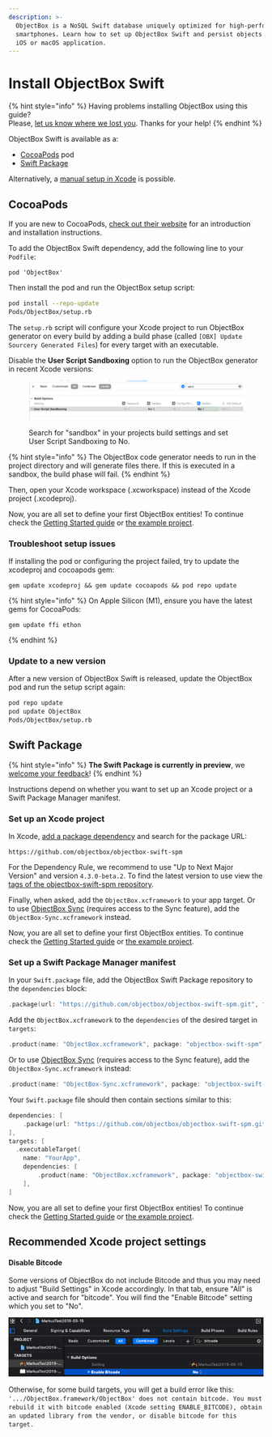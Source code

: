 ```yaml
---
description: >-
  ObjectBox is a NoSQL Swift database uniquely optimized for high-performance on
  smartphones. Learn how to set up ObjectBox Swift and persist objects in your
  iOS or macOS application.
---
```


# Install ObjectBox Swift

{% hint style="info" %}
Having problems installing ObjectBox using this guide?\
Please, [let us know where we lost you](https://objectbox.io/feedback/). Thanks for your help!
{% endhint %}

ObjectBox Swift is available as a:

* [CocoaPods](install.md#cocoapods) pod
* [Swift Package](install.md#swift-package)

Alternatively, a [manual setup in Xcode](advanced/manual-installation.md) is possible.

## CocoaPods

If you are new to CocoaPods, [check out their website](https://cocoapods.org) for an introduction and installation instructions.

To add the ObjectBox Swift dependency, add the following line to your `Podfile`:

```
pod 'ObjectBox'
```

&#x20;Then install the pod and run the ObjectBox setup script:

```bash
pod install --repo-update
Pods/ObjectBox/setup.rb
```

The `setup.rb` script will configure your Xcode project to run ObjectBox generator on every build by adding a build phase (called `[OBX] Update Sourcery Generated Files`) for every target with an executable.

Disable the **User Script Sandboxing** option to run the ObjectBox generator in recent Xcode versions:

<figure><img src=".gitbook/assets/Screenshot 2024-09-23 at 14.40.58.png" alt=""><figcaption><p>Search for "sandbox" in your projects build settings and set User Script Sandboxing to No.</p></figcaption></figure>

{% hint style="info" %}
The ObjectBox code generator needs to run in the project directory and will generate files there. If this is executed in a sandbox, the build phase will fail.
{% endhint %}

Then, open your Xcode workspace (.xcworkspace) instead of the Xcode project (.xcodeproj).

Now, you are all set to define your first ObjectBox entities! To continue check the [Getting Started guide](getting-started.md) or [the example project](https://github.com/objectbox/objectbox-swift/tree/main/Example).

### Troubleshoot setup issues

If installing the pod or configuring the project failed, try to update the xcodeproj and cocoapods gem:

```
gem update xcodeproj && gem update cocoapods && pod repo update
```

{% hint style="info" %}
On Apple Silicon (M1), ensure you have the latest gems for CocoaPods:

```
gem update ffi ethon
```
{% endhint %}

### Update to a new version

After a new version of ObjectBox Swift is released, update the ObjectBox pod and run the setup script again:

```bash
pod repo update
pod update ObjectBox
Pods/ObjectBox/setup.rb
```

## Swift Package

{% hint style="info" %}
**The Swift Package is currently in preview**, we [welcome your feedback](https://github.com/objectbox/objectbox-swift/issues/19)!
{% endhint %}

Instructions depend on whether you want to set up an Xcode project or a Swift Package Manager manifest.

### **Set up an Xcode project**

In Xcode, [add a package dependency](https://developer.apple.com/documentation/xcode/adding-package-dependencies-to-your-app) and search for the package URL:

```
https://github.com/objectbox/objectbox-swift-spm
```

For the Dependency Rule, we recommend to use "Up to Next Major Version" and version `4.3.0-beta.2`. To find the latest version to use view the [tags of the objectbox-swift-spm repository](https://github.com/objectbox/objectbox-swift-spm/tags).

Finally, when asked, add the `ObjectBox.xcframework` to your app target. Or to use [ObjectBox Sync](https://objectbox.io/sync/) (requires access to the Sync feature), add the `ObjectBox-Sync.xcframework` instead.

Now, you are all set to define your first ObjectBox entities. To continue check the [Getting Started guide](getting-started.md) or [the example project](https://github.com/objectbox/objectbox-swift/tree/main/Example).

### **Set up a Swift Package Manager manifest**

In your `Swift.package` file, add the ObjectBox Swift Package repository to the `dependencies` block:

```swift
.package(url: "https://github.com/objectbox/objectbox-swift-spm.git", from: "4.3.0-beta.2"),
```

Add the `ObjectBox.xcframework` to the `dependencies` of the desired target in `targets`:

```swift
.product(name: "ObjectBox.xcframework", package: "objectbox-swift-spm")
```

Or to use [ObjectBox Sync](https://objectbox.io/sync/) (requires access to the Sync feature), add the `ObjectBox-Sync.xcframework` instead:

```swift
.product(name: "ObjectBox-Sync.xcframework", package: "objectbox-swift-spm")
```

Your `Swift.package` file should then contain sections similar to this:

```swift
dependencies: [
    .package(url: "https://github.com/objectbox/objectbox-swift-spm.git", from: "<version>"),
],
targets: [
  .executableTarget(
    name: "YourApp",
    dependencies: [
        .product(name: "ObjectBox.xcframework", package: "objectbox-swift-spm")
    ],
]
```

Now, you are all set to define your first ObjectBox entities! To continue check the [Getting Started guide](getting-started.md) or [the example project](https://github.com/objectbox/objectbox-swift/tree/main/Example).

## Recommended Xcode project settings

#### Disable Bitcode

Some versions of ObjectBox do not include Bitcode and thus you may need to adjust "Build Settings" in Xcode accordingly. In that tab, ensure "All" is active and search for "bitcode". You will find the "Enable Bitcode" setting which you set to "No".

![](.gitbook/assets/Xcode-buildsettings-bitcode.png)

Otherwise, for some build targets, you will get a build error like this:\
`'.../ObjectBox.framework/ObjectBox' does not contain bitcode. You must rebuild it with bitcode enabled (Xcode setting ENABLE_BITCODE), obtain an updated library from the vendor, or disable bitcode for this target.`

